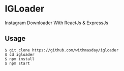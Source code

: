 
# IGLoader
Instagram Downloader With ReactJs & ExpressJs



## Usage

```
$ git clone https://github.com/withmasday/igloader
$ cd igloader
$ npm install
$ npm start
```

